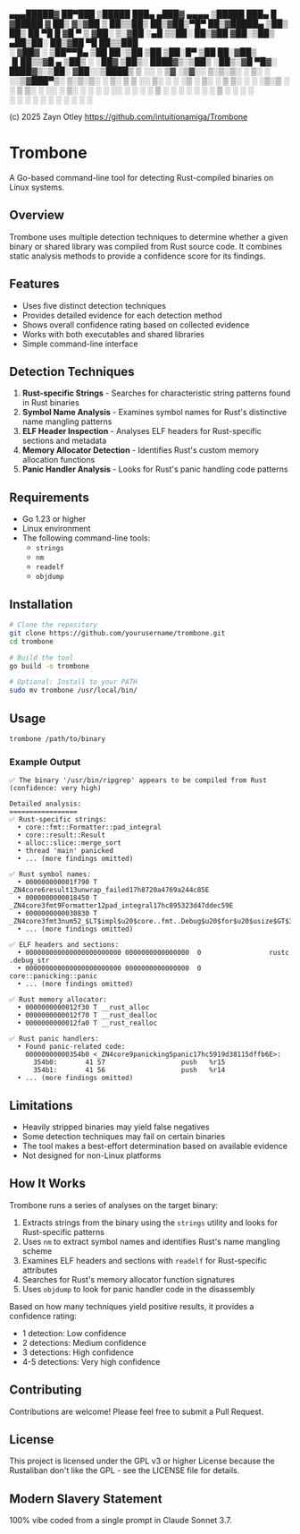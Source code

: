 ▄▄▄█████▓ ██▀███   ▒█████   ███▄ ▄███▓ ▄▄▄▄    ▒█████   ███▄    █ ▓█████ 
▓  ██▒ ▓▒▓██ ▒ ██▒▒██▒  ██▒▓██▒▀█▀ ██▒▓█████▄ ▒██▒  ██▒ ██ ▀█   █ ▓█   ▀ 
▒ ▓██░ ▒░▓██ ░▄█ ▒▒██░  ██▒▓██    ▓██░▒██▒ ▄██▒██░  ██▒▓██  ▀█ ██▒▒███   
░ ▓██▓ ░ ▒██▀▀█▄  ▒██   ██░▒██    ▒██ ▒██░█▀  ▒██   ██░▓██▒  ▐▌██▒▒▓█  ▄ 
  ▒██▒ ░ ░██▓ ▒██▒░ ████▓▒░▒██▒   ░██▒░▓█  ▀█▓░ ████▓▒░▒██░   ▓██░░▒████▒
  ▒ ░░   ░ ▒▓ ░▒▓░░ ▒░▒░▒░ ░ ▒░   ░  ░░▒▓███▀▒░ ▒░▒░▒░ ░ ▒░   ▒ ▒ ░░ ▒░ ░
    ░      ░▒ ░ ▒░  ░ ▒ ▒░ ░  ░      ░▒░▒   ░   ░ ▒ ▒░ ░ ░░   ░ ▒░ ░ ░  ░
  ░        ░░   ░ ░ ░ ░ ▒  ░      ░    ░    ░ ░ ░ ░ ▒     ░   ░ ░    ░   
            ░         ░ ░         ░    ░          ░ ░           ░    ░  ░
                                            ░                            

(c) 2025 Zayn Otley
https://github.com/intuitionamiga/Trombone

# Trombone

A Go-based command-line tool for detecting Rust-compiled binaries on Linux systems.

## Overview

Trombone uses multiple detection techniques to determine whether a given binary or shared library was compiled from Rust source code. It combines static analysis methods to provide a confidence score for its findings.

## Features

- Uses five distinct detection techniques
- Provides detailed evidence for each detection method
- Shows overall confidence rating based on collected evidence
- Works with both executables and shared libraries
- Simple command-line interface

## Detection Techniques

1. **Rust-specific Strings** - Searches for characteristic string patterns found in Rust binaries
2. **Symbol Name Analysis** - Examines symbol names for Rust's distinctive name mangling patterns
3. **ELF Header Inspection** - Analyses ELF headers for Rust-specific sections and metadata
4. **Memory Allocator Detection** - Identifies Rust's custom memory allocation functions
5. **Panic Handler Analysis** - Looks for Rust's panic handling code patterns

## Requirements

- Go 1.23 or higher
- Linux environment
- The following command-line tools:
  - `strings`
  - `nm`
  - `readelf`
  - `objdump`

## Installation

```bash
# Clone the repository
git clone https://github.com/yourusername/trombone.git
cd trombone

# Build the tool
go build -o trombone

# Optional: Install to your PATH
sudo mv trombone /usr/local/bin/
```

## Usage

```bash
trombone /path/to/binary
```

### Example Output

```
✅ The binary '/usr/bin/ripgrep' appears to be compiled from Rust (confidence: very high)

Detailed analysis:
=================
✅ Rust-specific strings:
  • core::fmt::Formatter::pad_integral
  • core::result::Result
  • alloc::slice::merge_sort
  • thread 'main' panicked
  • ... (more findings omitted)

✅ Rust symbol names:
  • 000000000001f790 T _ZN4core6result13unwrap_failed17h8720a4769a244c85E
  • 0000000000018450 T _ZN4core3fmt9Formatter12pad_integral17hc895323d47ddec59E
  • 0000000000030830 T _ZN4core3fmt3num52_$LT$impl$u20$core..fmt..Debug$u20$for$u20$usize$GT$3fmt17hfd6f9c7751ca9f51E
  • ... (more findings omitted)

✅ ELF headers and sections:
  • 000000000000000000000000 0000000000000000  0                 rustc .debug_str
  • 000000000000000000000000 0000000000000000  0                 core::panicking::panic
  • ... (more findings omitted)

✅ Rust memory allocator:
  • 0000000000012f30 T __rust_alloc
  • 0000000000012f70 T __rust_dealloc
  • 0000000000012fa0 T __rust_realloc

✅ Rust panic handlers:
  • Found panic-related code:
    00000000000354b0 <_ZN4core9panicking5panic17hc5919d38115dffb6E>:
      354b0:       41 57                   push   %r15
      354b1:       41 56                   push   %r14
  • ... (more findings omitted)
```

## Limitations

- Heavily stripped binaries may yield false negatives
- Some detection techniques may fail on certain binaries
- The tool makes a best-effort determination based on available evidence
- Not designed for non-Linux platforms

## How It Works

Trombone runs a series of analyses on the target binary:

1. Extracts strings from the binary using the `strings` utility and looks for Rust-specific patterns
2. Uses `nm` to extract symbol names and identifies Rust's name mangling scheme
3. Examines ELF headers and sections with `readelf` for Rust-specific attributes
4. Searches for Rust's memory allocator function signatures
5. Uses `objdump` to look for panic handler code in the disassembly

Based on how many techniques yield positive results, it provides a confidence rating:

- 1 detection: Low confidence
- 2 detections: Medium confidence
- 3 detections: High confidence
- 4-5 detections: Very high confidence

## Contributing

Contributions are welcome! Please feel free to submit a Pull Request.

## License

This project is licensed under the GPL v3 or higher License because the Rustaliban don't like the GPL - see the LICENSE file for details.

## Modern Slavery Statement
100% vibe coded from a single prompt in Claude Sonnet 3.7.

